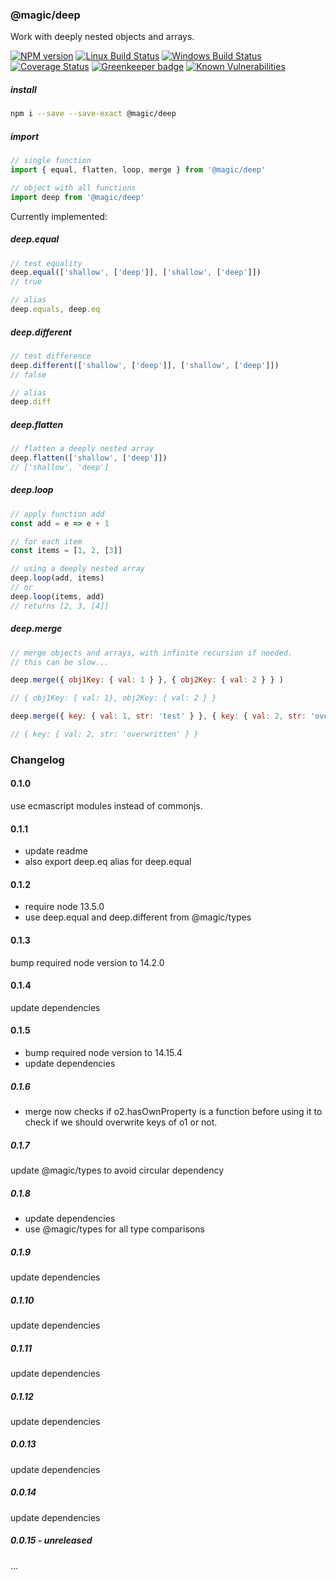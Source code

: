 ### @magic/deep

Work with deeply nested objects and arrays.

[![NPM version][npm-image]][npm-url]
[![Linux Build Status][travis-image]][travis-url]
[![Windows Build Status][appveyor-image]][appveyor-url]
[![Coverage Status][coveralls-image]][coveralls-url]
[![Greenkeeper badge][greenkeeper-image]][greenkeeper-url]
[![Known Vulnerabilities][snyk-image]][snyk-url]

[npm-image]: https://img.shields.io/npm/v/@magic/deep.svg
[npm-url]: https://www.npmjs.com/package/@magic/deep
[travis-image]: https://api.travis-ci.com/magic/deep.svg?branch=master
[travis-url]: https://travis-ci.com/magic/deep
[appveyor-image]: https://img.shields.io/appveyor/ci/magic/deep/master.svg
[appveyor-url]: https://ci.appveyor.com/project/magic/deep/branch/master
[coveralls-image]: https://coveralls.io/repos/github/magic/deep/badge.svg
[coveralls-url]: https://coveralls.io/github/magic/deep
[greenkeeper-image]: https://badges.greenkeeper.io/magic/deep.svg
[greenkeeper-url]: https://badges.greenkeeper.io/magic/deep.svg
[snyk-image]: https://snyk.io/test/github/magic/deep/badge.svg
[snyk-url]: https://snyk.io/test/github/magic/deep

##### install
```bash
npm i --save --save-exact @magic/deep
```

##### import
```javascript
// single function
import { equal, flatten, loop, merge } from '@magic/deep'

// object with all functions
import deep from '@magic/deep'
```

Currently implemented:

##### deep.equal
```javascript
// test equality
deep.equal(['shallow', ['deep']], ['shallow', ['deep']])
// true

// alias
deep.equals, deep.eq
```

##### deep.different
```javascript
// test difference
deep.different(['shallow', ['deep']], ['shallow', ['deep']])
// false

// alias
deep.diff
```


##### deep.flatten
```javascript
// flatten a deeply nested array
deep.flatten(['shallow', ['deep']])
// ['shallow', 'deep']
```

##### deep.loop
```javascript
// apply function add
const add = e => e + 1

// for each item
const items = [1, 2, [3]]

// using a deeply nested array
deep.loop(add, items)
// or
deep.loop(items, add)
// returns [2, 3, [4]]
```

##### deep.merge
```javascript
// merge objects and arrays, with infinite recursion if needed.
// this can be slow...

deep.merge({ obj1Key: { val: 1 } }, { obj2Key: { val: 2 } } )

// { obj1Key: { val: 1}, obj2Key: { val: 2 } }

deep.merge({ key: { val: 1, str: 'test' } }, { key: { val: 2, str: 'overwritten' } })

// { key: { val: 2, str: 'overwritten' } }
```

### Changelog

#### 0.1.0
use ecmascript modules instead of commonjs.

#### 0.1.1
* update readme
* also export deep.eq alias for deep.equal

#### 0.1.2
* require node 13.5.0
* use deep.equal and deep.different from @magic/types

#### 0.1.3
bump required node version to 14.2.0

#### 0.1.4 
update dependencies

#### 0.1.5
* bump required node version to 14.15.4
* update dependencies

##### 0.1.6
* merge now checks if o2.hasOwnProperty is a function before using it to check if we should overwrite keys of o1 or not.

##### 0.1.7 
update @magic/types to avoid circular dependency

##### 0.1.8
* update dependencies
* use @magic/types for all type comparisons

##### 0.1.9
update dependencies

##### 0.1.10
update dependencies

##### 0.1.11
update dependencies

##### 0.1.12
update dependencies

##### 0.0.13
update dependencies

##### 0.0.14
update dependencies

##### 0.0.15 - unreleased
...
